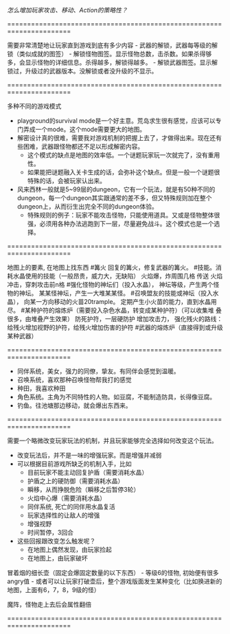
*怎么增加玩家攻击、移动、Action的策略性？*
  
======================================================================

需要非常清楚地让玩家直到游戏到底有多少内容
    - 武器的解锁，武器每等级的解锁（类似成就的图签）
    - 解锁怪物图签。显示怪物总数，击杀数。如果杀得够多，会显示怪物的详细信息。杀得越多，解锁得越多。
    - 解锁武器图签。显示解锁过，升级过的武器版本。没解锁或者没升级的不显示。
  
======================================================================

多种不同的游戏模式
- playground的survival mode是一个好主意。荒岛求生很有感觉，应该可以专门弄成一个mode。这个mode需要更大的地图。
- 解密设计真的很难，需要我对游戏机制的把握上去了，才做得出来。现在还有些困难，武器跟怪物都还不足以形成解密内容。
    * 这个模式的缺点是地图的效率低。一个谜题玩家玩一次就完了，没有重用性。
    * 如果能把谜题融入关卡生成的话，会弥补这个缺点。但是一般一个谜题很特殊的话，会被玩家认出来。
- 风来西林一般就是5~99层的dungeon，它有一个玩法，就是有50种不同的dungeon，每一个dungeon其实跟通常的差不多，但又特殊规则加在整个dungeon上，从而衍生出完全不同的dungeon体验。
    * 特殊规则的例子：玩家不能攻击怪物，只能使用道具。又或是怪物整体很强，必须用各种办法逃跑到下一层，尽量避免战斗。这个模式也是一个选择。

======================================================================

地图上的要素, 在地图上找东西 
#篝火 
    回复的篝火，修复武器的篝火。 
#技能。消耗水晶使用的技能（一般昂贵，威力大，无缺陷） 火焰爆，炸周围几格 
    传送 
    火焰冲击，穿刺攻击前n格 
#强化怪物的神坛们（投入水晶）， 
    神坛等级，产生两个怪物的神坛。 
    某某怪神坛，产生一大堆某某怪。 
#召唤盟友的技能或神坛（投入水晶）， 
    向某一方向移动的火苗20trample。 
    定期产生小火苗的能力，直到水晶用尽。 
#某种护符的熔炼炉（需要投入杂色水晶，转变成某种护符）（可以收集堆 叠很多，由堆叠产生效果） 
    防死护符，一层硬防护 
    增加攻击力， 
    强化残火的路线：给残火增加视野的护符，给残火增加伤害的护符 #武器的熔炼炉（直接得到或升级某种武器）  

======================================================================

- 同伴系统，美女，强力的同僚，挚友。有同伴会感觉到温暖。
- 召唤系统，喜欢那种召唤怪物帮我打的感觉
- 种田，我喜欢种田
- 角色系统。主角为不同特性的人物。如豆腐，不能制造防具，长得像豆腐。
- 钓鱼。往池塘那边移动，就会爆出东西来。

======================================================================

需要一个略微改变玩家玩法的机制，并且玩家能够完全选择如何改变这个玩法。
* 改变玩法后，并不是一味的增强玩家。而是增强并减弱
* 可以根据目前游戏所缺乏的机制入手，比如
    - 目前玩家不能主动回复护盾（需要消耗水晶）
    - 护盾之上的硬防御（需要消耗水晶）
    - 瞬移，从而挣脱危险（瞬移之后暂停3轮）
    - 火焰中心爆（需要消耗水晶）
    - 同伴系统, 死亡的同伴用水晶复活
    - 玩家选择性的让敌人的增强
    - 增强视野
    - 时间暂停，3回合
* 这些回报跟改变怎么触发呢？
    - 在地图上偶然发现，由玩家捡起
    - 在地图上，由玩家破坏

冒着烟的细长壶（固定会爆固定数量的以下东西）
    - 等级6的怪物, 初始便有很多angry值
    - 或者可以让玩家打破壶后，整个游戏版面发生某种变化（比如换进新的地图，上面有6，7，8，9级的怪）

魔阵，怪物走上去后会属性翻倍

======================================================================



